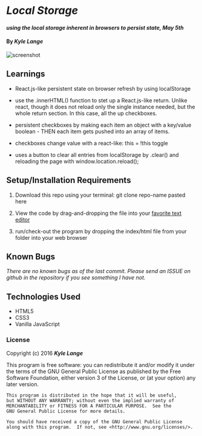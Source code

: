 # _Local Storage_

#### _using the local storage inherent in browsers to persist state, May 5th_

#### By _**Kyle Lange**_

![screenshot](local-screen.png)


## Learnings

* React.js-like persistent state on browser refresh by using localStorage

* use the .innerHTML() function to stet up a React.js-like return.  Unlike react, though it does not reload only the single instance needed, but the whole return section.  In this case, all the up checkboxes.

* persistent checkboxes by making each item an object with a key/value boolean - THEN each item gets pushed into an array of items.

* checkboxes change value with a react-like:  this = !this toggle

* uses a button to clear all entries from localStorage by .clear() and reloading the page with window.location.reload();



## Setup/Installation Requirements

1. Download this repo using your terminal: git clone repo-name pasted here

2. View the code by drag-and-dropping the file into your [favorite text editor](https://atom.io)

3. run/check-out the program by dropping the index/html file from your folder into your web browser

## Known Bugs

_There are no known bugs as of the last commit. Please send an ISSUE on github in the repository if you see something I have not._


## Technologies Used

* HTML5
* CSS3
* Vanilla JavaScript

### License

Copyright (c) 2016 **_Kyle Lange_**

This program is free software: you can redistribute it and/or modify
    it under the terms of the GNU General Public License as published by
    the Free Software Foundation, either version 3 of the License, or
    (at your option) any later version.

    This program is distributed in the hope that it will be useful,
    but WITHOUT ANY WARRANTY; without even the implied warranty of
    MERCHANTABILITY or FITNESS FOR A PARTICULAR PURPOSE.  See the
    GNU General Public License for more details.

    You should have received a copy of the GNU General Public License
    along with this program.  If not, see <http://www.gnu.org/licenses/>.
